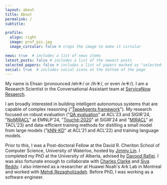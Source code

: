 ```yaml
---
layout: about
title: About
permalink: /
subtitle: 

profile:
  align: right
  image: prof_pic.jpg
  image_circular: false # crops the image to make it circular

news: true  # includes a list of news items
latest_posts: false # includes a list of the newest posts
selected_papers: false # includes a list of papers marked as "selected={true}"
social: true  # includes social icons at the bottom of the page
---
```


My name is Ehsan (pronounced /eh☀️/ or /ih☀️/, or even /e☀️/).
I am a Research Scientist in the Conversational Assistant team at [ServiceNow Resaerch](https://www.servicenow.com/research/).

I am broadly interested in building intelligent autonomous systems that are capable of complex reasoning ("[TapeAgents framework](https://github.com/ServiceNow/TapeAgents/)").
My research focused on robust evaluation ("[QA evaluation](https://aclanthology.org/2023.acl-long.307/)" at ACL'23 and SIGIR'24, "[NoMIRACL](https://aclanthology.org/2024.findings-emnlp.730/)" at EMNLP'24, "[Touché-2020](https://arxiv.org/abs/2407.07790)" at SIGIR'24 and "[MIRACL](http://miracl.ai/)" at TACL'23) 
and data-efficient training methods for distilling a small model from large models ("[kNN-KD](https://aclanthology.org/2021.findings-acl.309/)" at ACL'21 and ACL'22) and training language models.

Prior to this, I was a Post-doctoral Fellow at the David R. Cheriton School of Computer Science, University of Waterloo, hosted by [Jimmy Lin](https://cs.uwaterloo.ca/~jimmylin/).
I completed my PhD at the University of Alberta, advised by [Davood Rafiei](https://cs.ualberta.ca/~drafiei/).
I was also fortunate enough to collaborate with [Charles Clarke](https://plg.uwaterloo.ca/~claclark/) and [Siva Reddy](https://sivareddy.in/).
I also interned as a researcher at Huawei Noah's Ark Lab in Montreal and worked with [Mehdi Rezagholizadeh](https://ca.linkedin.com/in/mehdi-rezagholizadeh-61212346).
Before PhD, I was working as a software engineer.
